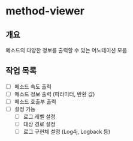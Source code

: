 # method-viewer

## 개요
메소드의 다양한 정보를 출력할 수 있는 어노테이션 모음

## 작업 목록
- [ ] 메소드 속도 출력
- [ ] 메소드 정보 출력 (파라미터, 반환 값)
- [ ] 메소드 호출부 출력
- [ ] 설정 기능
  - [ ] 로그 레벨 설정
  - [ ] 대상 경로 설정
  - [ ] 로그 구현체 설정 (Log4j, Logback 등)
